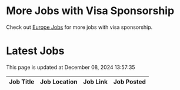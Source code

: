 # More Jobs with Visa Sponsorship

Check out [Europe Jobs](https://github.com/sureshparimi/europejobs#latest-jobs) for more jobs with visa sponsorship.

# Latest Jobs

This page is updated at December 08, 2024 13:57:35

| Job Title | Job Location | Job Link | Job Posted |
| --- | --- | --- | --- |
